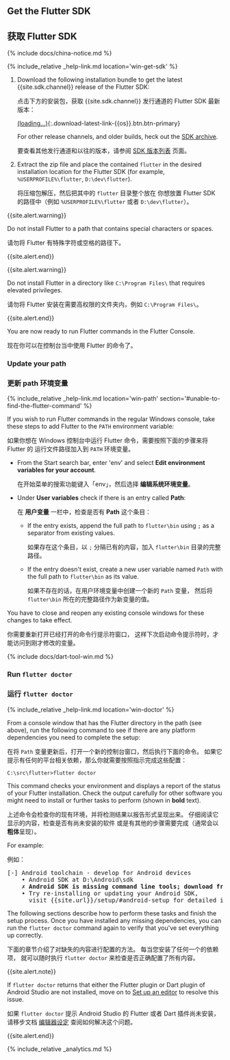 ## Get the Flutter SDK

## 获取 Flutter SDK

{% include docs/china-notice.md %}

{% include_relative _help-link.md location='win-get-sdk' %}

 1. Download the following installation bundle to get the latest
    {{site.sdk.channel}} release of the Flutter SDK:

    点击下方的安装包，获取 {{site.sdk.channel}} 发行通道的 Flutter SDK 最新版本：

    [(loading...)](#){:.download-latest-link-{{os}}.btn.btn-primary}

    For other release channels, and older builds,
    heck out the [SDK archive][].

    要查看其他发行通道和以往的版本，请参阅
    [SDK 版本列表][SDK archive] 页面。

 1. Extract the zip file and place the contained `flutter`
    in the desired installation location for the Flutter SDK
    (for example, `%USERPROFILE%\flutter`, `D:\dev\flutter`).

    将压缩包解压，然后把其中的 `flutter` 目录整个放在
    你想放置 Flutter SDK 的路径中（例如 `%USERPROFILE%\flutter` 或者 `D:\dev\flutter`）。

{{site.alert.warning}}

  Do not install Flutter to a path that contains special
  characters or spaces.

  请勿将 Flutter 有特殊字符或空格的路径下。

{{site.alert.end}}

{{site.alert.warning}}

  Do not install Flutter in a directory like `C:\Program Files\` that requires
  elevated privileges.

  请勿将 Flutter 安装在需要高权限的文件夹内，例如 `C:\Program Files\`。

{{site.alert.end}}

You are now ready to run Flutter commands in the Flutter Console.

现在你可以在控制台当中使用 Flutter 的命令了。

[Flutter repo]: {{site.repo.flutter}}

### Update your path

### 更新 path 环境变量

{% include_relative _help-link.md location='win-path' section='#unable-to-find-the-flutter-command' %}

If you wish to run Flutter commands in the regular Windows console,
take these steps to add Flutter to the `PATH` environment variable:

如果你想在 Windows 控制台中运行 Flutter 命令，需要按照下面的步骤来将 Flutter 的
运行文件路径加入到 `PATH` 环境变量。

* From the Start search bar, enter 'env'
  and select **Edit environment variables for your account**.

  在开始菜单的搜索功能键入「env」，然后选择 **编辑系统环境变量**。

* Under **User variables** check if there is an entry called **Path**:

  在 **用户变量** 一栏中，检查是否有 **Path** 这个条目：

  * If the entry exists, append the full path to `flutter\bin` using
    `;` as a separator from existing values.

    如果存在这个条目，以 `;` 分隔已有的内容，加入 `flutter\bin` 目录的完整路径。

  * If the entry doesn't exist,
    create a new user variable named `Path` with
    the full path to `flutter\bin` as its value.

    如果不存在的话，在用户环境变量中创建一个新的 `Path` 变量，
    然后将 `flutter\bin` 所在的完整路径作为新变量的值。

You have to close and reopen any existing console windows
for these changes to take effect.

你需要重新打开已经打开的命令行提示符窗口，
这样下次启动命令提示符时，才能访问到刚才修改的变量。

{% include docs/dart-tool-win.md %}

### Run `flutter doctor`

### 运行 `flutter doctor`

{% include_relative _help-link.md location='win-doctor' %}

From a console window that has the Flutter directory in the
path (see above), run the following command to see if there
are any platform dependencies you need to complete the setup:

在将 `Path` 变量更新后，打开一个新的控制台窗口，然后执行下面的命令。
如果它提示有任何的平台相关依赖，那么你就需要按照指示完成这些配置：

```batchfile
C:\src\flutter>flutter doctor
```

This command checks your environment and displays a report of the status
of your Flutter installation. Check the output carefully for other
software you might need to install or further tasks to perform
(shown in **bold** text).

上述命令会检查你的现有环境，并将检测结果以报告形式呈现出来。
仔细阅读它显示的内容，检查是否有尚未安装的软件
或是有其他的步骤需要完成（通常会以**粗体**呈现）。

For example:

例如：

<pre>
[-] Android toolchain - develop for Android devices
    • Android SDK at D:\Android\sdk
    <strong>✗ Android SDK is missing command line tools; download from https://goo.gl/XxQghQ</strong>
    • Try re-installing or updating your Android SDK,
      visit {{site.url}}/setup/#android-setup for detailed instructions.
</pre>

The following sections describe how to perform these tasks and
finish the setup process. Once you have installed any missing
dependencies, you can run the `flutter doctor` command again to
verify that you've set everything up correctly.

下面的章节介绍了对缺失的内容进行配置的方法。
每当您安装了任何一个的依赖项，
就可以随时执行 `flutter doctor` 来检查是否正确配置了所有内容。

{{site.alert.note}}

  If `flutter doctor` returns that either the Flutter plugin
  or Dart plugin of Android Studio are not installed, move
  on to [Set up an editor][] to resolve this issue.

  如果 `flutter doctor` 提示 Android Studio 的
  Flutter 或者 Dart 插件尚未安装，请移步文档
  [编辑器设定][Set up an editor] 查阅如何解决这个问题。

{{site.alert.end}}

{% include_relative _analytics.md %}


[Flutter repo]: {{site.repo.flutter}}
[SDK archive]: {{site.url}}/release/archive
[Set up an editor]: {{site.url}}/get-started/editor?tab=androidstudio
